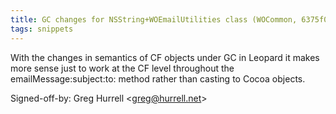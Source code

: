 ```yaml
---
title: GC changes for NSString+WOEmailUtilities class (WOCommon, 6375f08)
tags: snippets
---
```


With the changes in semantics of CF objects under GC in Leopard it makes more sense just to work at the CF level throughout the emailMessage:subject:to: method rather than casting to Cocoa objects.

Signed-off-by: Greg Hurrell &lt;greg@hurrell.net&gt;
